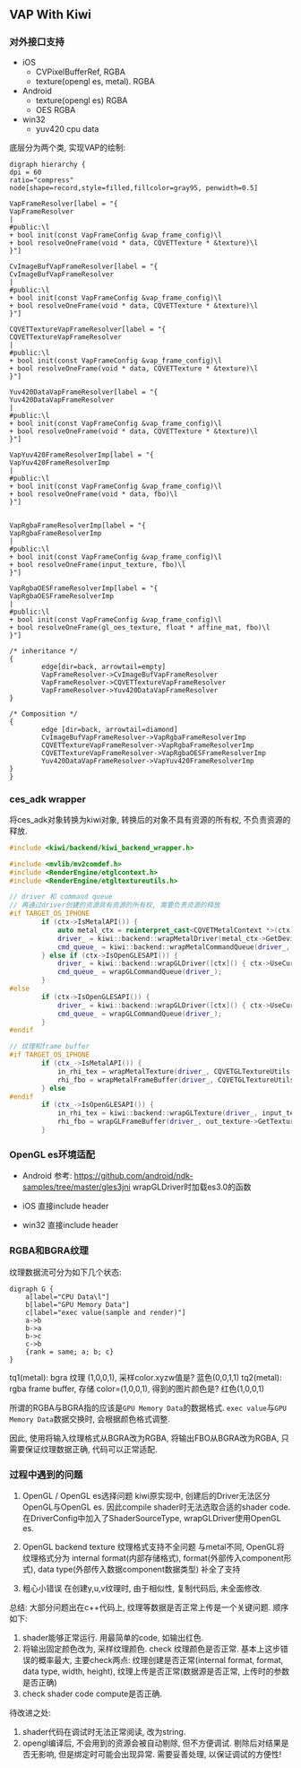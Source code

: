 ## VAP With Kiwi

### 对外接口支持 

* iOS
  *  CVPixelBufferRef, RGBA 
  * texture(opengl es, metal).  RGBA
* Android
  * texture(opengl es) RGBA
  * OES RGBA
* win32
  *  yuv420 cpu data


底层分为两个类, 实现VAP的绘制:

```graphviz
digraph hierarchy {
dpi = 60
ratio="compress"
node[shape=record,style=filled,fillcolor=gray95, penwidth=0.5]

VapFrameResolver[label = "{
VapFrameResolver
|
#public:\l
+ bool init(const VapFrameConfig &vap_frame_config)\l
+ bool resolveOneFrame(void * data, CQVETTexture * &texture)\l
}"]

CvImageBufVapFrameResolver[label = "{
CvImageBufVapFrameResolver
|
#public:\l
+ bool init(const VapFrameConfig &vap_frame_config)\l
+ bool resolveOneFrame(void * data, CQVETTexture * &texture)\l
}"]

CQVETTextureVapFrameResolver[label = "{
CQVETTextureVapFrameResolver
|
#public:\l
+ bool init(const VapFrameConfig &vap_frame_config)\l
+ bool resolveOneFrame(void * data, CQVETTexture * &texture)\l
}"]

Yuv420DataVapFrameResolver[label = "{
Yuv420DataVapFrameResolver
|
#public:\l
+ bool init(const VapFrameConfig &vap_frame_config)\l
+ bool resolveOneFrame(void * data, CQVETTexture * &texture)\l
}"]

VapYuv420FrameResolverImp[label = "{
VapYuv420FrameResolverImp
|
#public:\l
+ bool init(const VapFrameConfig &vap_frame_config)\l
+ bool resolveOneFrame(void * data, fbo)\l
}"]


VapRgbaFrameResolverImp[label = "{
VapRgbaFrameResolverImp
|
#public:\l
+ bool init(const VapFrameConfig &vap_frame_config)\l
+ bool resolveOneFrame(input_texture, fbo)\l
}"]

VapRgbaOESFrameResolverImp[label = "{
VapRgbaOESFrameResolverImp
|
#public:\l
+ bool init(const VapFrameConfig &vap_frame_config)\l
+ bool resolveOneFrame(gl_oes_texture, float * affine_mat, fbo)\l
}"]

/* inheritance */
{
        edge[dir=back, arrowtail=empty]
        VapFrameResolver->CvImageBufVapFrameResolver
        VapFrameResolver->CQVETTextureVapFrameResolver
        VapFrameResolver->Yuv420DataVapFrameResolver
}

/* Composition */
{
        edge [dir=back, arrowtail=diamond]
        CvImageBufVapFrameResolver->VapRgbaFrameResolverImp
        CQVETTextureVapFrameResolver->VapRgbaFrameResolverImp
        CQVETTextureVapFrameResolver->VapRgbaOESFrameResolverImp
        Yuv420DataVapFrameResolver->VapYuv420FrameResolverImp
}
}
```

### ces_adk wrapper 
将ces_adk对象转换为kiwi对象, 转换后的对象不具有资源的所有权, 不负责资源的释放.
```c++
#include <kiwi/backend/kiwi_backend_wrapper.h>

#include <mvlib/mv2comdef.h>
#include <RenderEngine/etglcontext.h>
#include <RenderEngine/etgltextureutils.h>

// driver 和 command queue
// 再通过driver创建的资源具有资源的所有权, 需要负责资源的释放
#if TARGET_OS_IPHONE
        if (ctx->IsMetalAPI()) {
            auto metal_ctx = reinterpret_cast<CQVETMetalContext *>(ctx);
            driver_ = kiwi::backend::wrapMetalDriver(metal_ctx->GetDevice());
            cmd_queue_ = kiwi::backend::wrapMetalCommandQueue(driver_, metal_ctx->GetCommandQueue());
        } else if (ctx->IsOpenGLESAPI()) {
            driver_ = kiwi::backend::wrapGLDriver([ctx]() { ctx->UseCurrentContext(); }, ctx->GetEAGLContext());
            cmd_queue_ = wrapGLCommandQueue(driver_);
        }
#else
        if (ctx->IsOpenGLESAPI()) {
            driver_ = kiwi::backend::wrapGLDriver([ctx]() { ctx->UseCurrentContext(); }, nullptr);
            cmd_queue_ = wrapGLCommandQueue(driver_);
        }
#endif

// 纹理和frame buffer
#if TARGET_OS_IPHONE
        if (ctx_->IsMetalAPI()) {
            in_rhi_tex = wrapMetalTexture(driver_, CQVETGLTextureUtils::GetMetalTexture(input_tex));
            rhi_fbo = wrapMetalFrameBuffer(driver_, CQVETGLTextureUtils::GetMetalRenderPassDesc(out_texture));
        } else
#endif
        if (ctx_->IsOpenGLESAPI()) {
            in_rhi_tex = kiwi::backend::wrapGLTexture(driver_, input_tex->GetTextureName(), false);
            rhi_fbo = wrapGLFrameBuffer(driver_, out_texture->GetTextureFBO(), false);
        }
```

### OpenGL es环境适配

* Android
  参考: https://github.com/android/ndk-samples/tree/master/gles3jni
  wrapGLDriver时加载es3.0的函数
  
* iOS
  直接include header
* win32
  直接include header

### RGBA和BGRA纹理

纹理数据流可分为如下几个状态:
```graphviz
digraph G {
    a[label="CPU Data\l"]
    b[label="GPU Memory Data"]
    c[label="exec value(sample and render)"]
    a->b
    b->a
    b->c
    c->b
    {rank = same; a; b; c}
}
```

tq1(metal): bgra 纹理 (1,0,0,1), 采样color.xyzw值是? 蓝色(0,0,1,1)
tq2(metal): rgba frame buffer, 存储 color=(1,0,0,1), 得到的图片颜色是? 红色(1,0,0,1)

所谓的RGBA与BGRA指的应该是`GPU Memory Data`的数据格式. `exec value`与`GPU Memory Data`数据交换时, 会根据颜色格式调整.

因此, 使用将输入纹理格式从BGRA改为RGBA, 将输出FBO从BGRA改为RGBA, 只需要保证纹理数据正确, 代码可以正常适配.

### 过程中遇到的问题

1. OpenGL / OpenGL es选择问题
  kiwi原实现中, 创建后的Driver无法区分OpenGL与OpenGL es. 因此compile shader时无法选取合适的shader code.
  在DriverConfig中加入了ShaderSourceType, wrapGLDriver使用OpenGL es.

2. OpenGL backend texture 纹理格式支持不全问题
  与metal不同, OpenGL将纹理格式分为 internal format(内部存储格式), format(外部传入component形式), data type(外部传入数据component数据类型)
  补全了支持
3. 粗心小错误
  在创建y,u,v纹理时, 由于相似性, 复制代码后, 未全面修改.

总结:
大部分问题出在c++代码上, 纹理等数据是否正常上传是一个关键问题. 顺序如下:
1. shader能够正常运行. 用最简单的code, 如输出红色.
2. 将输出固定颜色改为, 采样纹理颜色. check 纹理颜色是否正常.
  基本上这步错误的概率最大, 主要check两点: 纹理创建是否正常(internal format, format, data type, width, height), 纹理上传是否正常(数据源是否正常, 上传时的参数是否正确)
3. check shader code compute是否正确.

待改进之处:
1. shader代码在调试时无法正常阅读, 改为string.
2. opengl编译后, 不会用到的资源会被自动剔除, 但不方便调试. 剔除后对结果是否无影响, 但是绑定时可能会出现异常. 需要妥善处理, 以保证调试的方便性!

